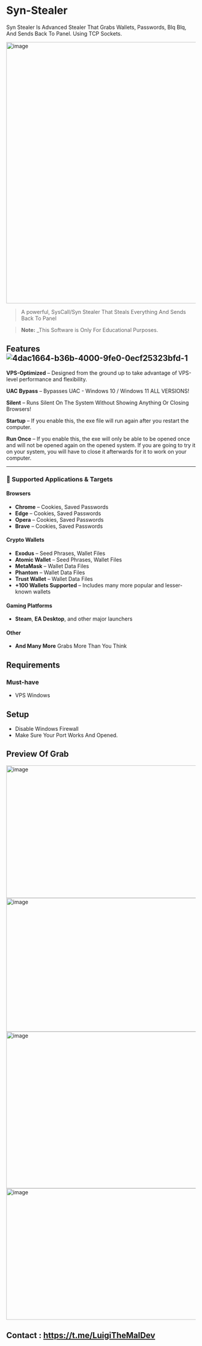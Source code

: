 # Syn-Stealer
Syn Stealer Is Advanced Stealer That Grabs Wallets, Passwords, Blq Blq, And Sends Back To Panel. Using TCP Sockets.

<img width="1917" height="694" alt="image" src="https://github.com/user-attachments/assets/4defd816-c976-4aef-a7cb-e99eb71ea4a3" />


> A powerful, SysCall/Syn Stealer That Steals Everything And Sends Back To Panel

> **Note:** _This Software is Only For Educational Purposes.

## Features ![4dac1664-b36b-4000-9fe0-0ecf25323bfd-1](https://github.com/user-attachments/assets/64848a3b-cf44-4f7f-8335-db08d23e385c)



 **VPS-Optimized** – Designed from the ground up to take advantage of VPS-level performance and flexibility.
 

**UAC Bypass** – Bypasses UAC - Windows 10 / Windows 11  ALL VERSIONS!
 

**Silent** – Runs Silent On The System Without Showing Anything Or Closing Browsers!
 

**Startup** – If you enable this, the exe file will 
run again after you restart the computer.

**Run Once** – If you enable this, the exe will only be able to be
opened once and will not be opened again
on the opened system. If you are going to try it on your system,
you will have to close it afterwards for it to work on your computer.

---

### 🎯 Supported Applications & Targets

####  Browsers
- **Chrome** – Cookies, Saved Passwords  
- **Edge** – Cookies, Saved Passwords  
- **Opera** – Cookies, Saved Passwords  
- **Brave** – Cookies, Saved Passwords  

#### Crypto Wallets
- **Exodus** – Seed Phrases, Wallet Files  
- **Atomic Wallet** – Seed Phrases, Wallet Files  
- **MetaMask** – Wallet Data Files  
- **Phantom** – Wallet Data Files  
- **Trust Wallet** – Wallet Data Files  
- **+100 Wallets Supported** – Includes many more popular and lesser-known wallets  

#### Gaming Platforms
- **Steam**, **EA Desktop**, and other major launchers

#### Other
- **And Many More** Grabs More Than You Think



## Requirements

### Must-have
- VPS Windows


## Setup
- Disable Windows Firewall
- Make Sure Your Port Works And Opened.

## Preview Of Grab
<img width="985" height="352" alt="image" src="https://github.com/user-attachments/assets/316973b0-8eed-42bf-ad8a-e3264d408891" />
<img width="984" height="355" alt="image" src="https://github.com/user-attachments/assets/35a76f5e-aa02-4157-a936-1099be7df1d9" />

<img width="982" height="416" alt="image" src="https://github.com/user-attachments/assets/da0179dc-65ca-4cfb-b1af-85be4c7c9cc3" />
<img width="979" height="349" alt="image" src="https://github.com/user-attachments/assets/71e43da7-e68d-43b5-8ec9-a1c0f666fb94" />



## Contact : https://t.me/LuigiTheMalDev

